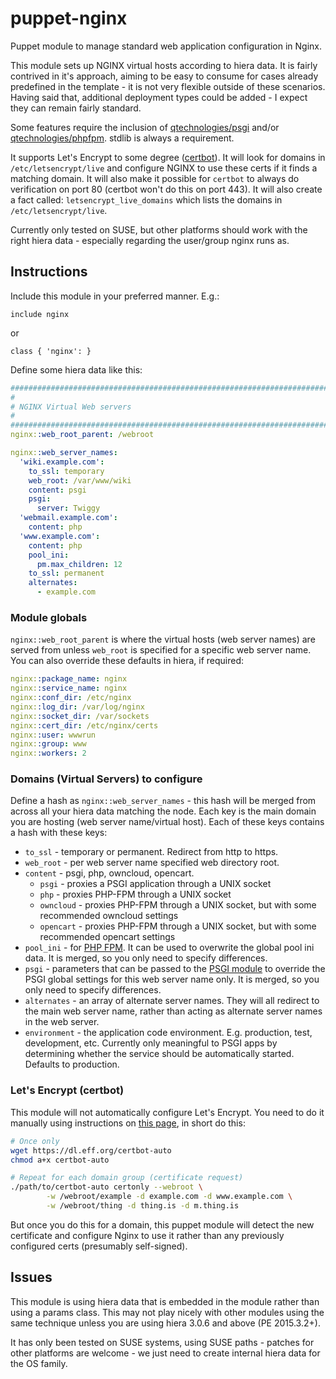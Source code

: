 # puppet-nginx
Puppet module to manage standard web application configuration in Nginx.

This module sets up NGINX virtual hosts according to hiera data.  It is fairly contrived in it's approach, aiming to be easy to consume for cases already predefined in the template - it is not very flexible outside of these scenarios.  Having said that, additional deployment types could be added - I expect they can remain fairly standard.

Some features require the inclusion of [qtechnologies/psgi](https://github.com/Q-Technologies/puppet-psgi.git) and/or [qtechnologies/phpfpm](https://github.com/Q-Technologies/puppet-phpfpm.git). stdlib is always a requirement.

It supports Let's Encrypt to some degree ([certbot](https://certbot.eff.org/#pip-nginx)). It will look for domains in `/etc/letsencrypt/live` and configure NGINX to use these certs if it finds a matching domain. It will also make it possible for `certbot` to always do verification on port 80 (certbot won't do this on port 443).  It will also create a fact called: `letsencrypt_live_domains` which lists the domains in `/etc/letsencrypt/live`.

Currently only tested on SUSE, but other platforms should work with the right hiera data - especially regarding the user/group nginx runs as.

## Instructions
Include this module in your preferred manner.  E.g.:
```puppet
include nginx
```
or
```puppet
class { 'nginx': }
```


Define some hiera data like this:
```yaml
################################################################################
#
# NGINX Virtual Web servers
#
################################################################################
nginx::web_root_parent: /webroot

nginx::web_server_names:
  'wiki.example.com':
    to_ssl: temporary
    web_root: /var/www/wiki
    content: psgi
    psgi:
      server: Twiggy
  'webmail.example.com':
    content: php
  'www.example.com':
    content: php
    pool_ini:
      pm.max_children: 12
    to_ssl: permanent
    alternates:
      - example.com
```
### Module globals
`nginx::web_root_parent` is where the virtual hosts (web server names) are served from unless `web_root` is specified for a specific web server name. You can also override these defaults in hiera, if required:
```yaml
nginx::package_name: nginx
nginx::service_name: nginx
nginx::conf_dir: /etc/nginx
nginx::log_dir: /var/log/nginx
nginx::socket_dir: /var/sockets
nginx::cert_dir: /etc/nginx/certs
nginx::user: wwwrun
nginx::group: www
nginx::workers: 2
```

### Domains (Virtual Servers) to configure
Define a hash as `nginx::web_server_names` - this hash will be merged from across all your hiera data matching the node.  Each key is the main domain you are hosting (web server name/virtual host).  Each of these keys contains a hash with these keys:
* `to_ssl` - temporary or permanent.  Redirect from http to https.
* `web_root` - per web server name specified web directory root.
* `content` - psgi, php, owncloud, opencart.
  * `psgi` - proxies a PSGI application through a UNIX socket
  * `php` - proxies PHP-FPM through a UNIX socket
  * `owncloud` - proxies PHP-FPM through a UNIX socket, but with some recommended owncloud settings
  * `opencart` - proxies PHP-FPM through a UNIX socket, but with some recommended opencart settings
* `pool_ini` - for [PHP FPM](https://github.com/Q-Technologies/puppet-phpfpm.git). It can be used to overwrite the global pool ini data.  It is merged, so you only need to specify differences.
* `psgi` - parameters that can be passed to the [PSGI module](https://github.com/Q-Technologies/puppet-psgi.git) to override the PSGI global settings for this web server name only.  It is merged, so you only need to specify differences.
* `alternates` - an array of alternate server names.  They will all redirect to the main web server name, rather than acting as alternate server names in the web server.
* `environment` - the application code environment.  E.g. production, test, development, etc.  Currently only meaningful to PSGI apps by determining whether the service should be automatically started.  Defaults to production.

### Let's Encrypt (certbot)
This module will not automatically configure Let's Encrypt.  You need to do it manually using instructions on [this page](https://certbot.eff.org/#pip-nginx), in short do this:
```bash
# Once only
wget https://dl.eff.org/certbot-auto
chmod a+x certbot-auto

# Repeat for each domain group (certificate request)
./path/to/certbot-auto certonly --webroot \
        -w /webroot/example -d example.com -d www.example.com \
        -w /webroot/thing -d thing.is -d m.thing.is
```
But once you do this for a domain, this puppet module will detect the new certificate and configure Nginx to use it rather than any previously configured certs (presumably self-signed).

## Issues
This module is using hiera data that is embedded in the module rather than using a params class.  This may not play nicely with other modules using the same technique unless you are using hiera 3.0.6 and above (PE 2015.3.2+).

It has only been tested on SUSE systems, using SUSE paths - patches for other platforms are welcome - we just need to create internal hiera data for the OS family.
